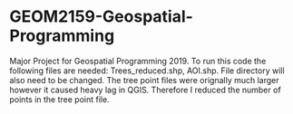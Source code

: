 # GEOM2159-Geospatial-Programming
Major Project for Geospatial Programming 2019. To run this code the following files are needed:
Trees_reduced.shp, AOI.shp. File directory will also need to be changed. The tree point files were orignally much larger however it caused heavy lag in QGIS. Therefore I reduced the number of points in the tree point file. 
